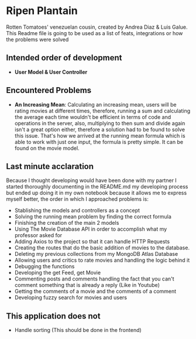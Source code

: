 # Ripen Plantain
Rotten Tomatoes' venezuelan cousin, created by Andrea Diaz & Luis Galue. This Readme file is going to be used as a list of feats, integrations or how the problems were solved

## Intended order of development
- **User Model & User Controller**

## Encountered Problems
- **An Increasing Mean**: Calculating an increasing mean, users will be rating movies at different times, therefore, running a sum and calculating the average each time wouldn't be efficient in terms of code and operations in the server, also, multiplying to then sum and divide again isn't a great option either, therefore a solution had to be found to solve this issue. That's how we arrived at the running mean formula which is able to work with just one input, the formula is pretty simple. It can be found on the movie model.

## Last minute acclaration
Because I thought developing would have been done with my partner I started thoroughly documenting in the README.md my developing process but ended up doing it in my own notebook because it allows me to express myself better, the order in which I approached problems is:

- Stablishing the models and controllers as a concept
- Solving the running mean problem by finding the correct formula
- Finishing the creation of the main 2 models
- Using The Movie Database API in order to accomplish what my professor asked for
- Adding Axios to the project so that it can handle HTTP Requests
- Creating the routes that do the basic addition of movies to the database.
- Deleting my previous collections from my MongoDB Atlas Database
- Allowing users and critics to rate movies and handling the logic behind it
- Debugging the functions
- Developing the get Feed, get Movie
- Commenting posts and comments handling the fact that you can't comment something that is already a reply (Like in Youtube)
- Getting the comments of a movie and the comments of a comment
- Developing fuzzy search for movies and users

## This application does not
- Handle sorting (This should be done in the frontend)